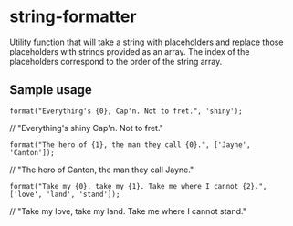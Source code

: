# string-formatter

Utility function that will take a string with placeholders and replace those
placeholders with strings provided as an array. The index of the placeholders
correspond to the order of the string array.

## Sample usage

`format("Everything's {0}, Cap'n. Not to fret.", 'shiny');`

// "Everything's shiny Cap'n. Not to fret."

`format("The hero of {1}, the man they call {0}.", ['Jayne', 'Canton']);`

// "The hero of Canton, the man they call Jayne."

`format("Take my {0}, take my {1}. Take me where I cannot {2}.", ['love', 'land', 'stand']);`

// "Take my love, take my land. Take me where I cannot stand."
